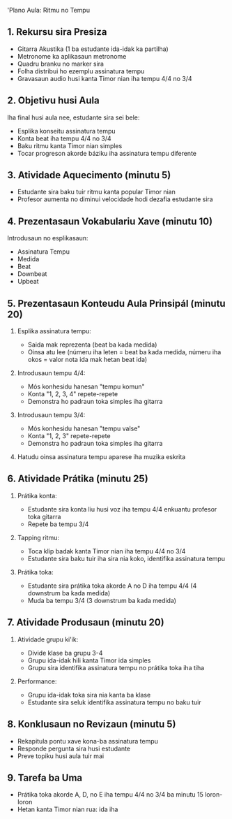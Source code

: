 'Plano Aula: Ritmu no Tempu

## 1. Rekursu sira Presiza

- Gitarra Akustika (1 ba estudante ida-idak ka partilha)
- Metronome ka aplikasaun metronome
- Quadru branku no marker sira
- Folha distribui ho ezemplu assinatura tempu
- Gravasaun audio husi kanta Timor nian iha tempu 4/4 no 3/4

## 2. Objetivu husi Aula

Iha final husi aula nee, estudante sira sei bele:
- Esplika konseitu assinatura tempu
- Konta beat iha tempu 4/4 no 3/4
- Baku ritmu kanta Timor nian simples
- Tocar progreson akorde báziku iha assinatura tempu diferente

## 3. Atividade Aquecimento (minutu 5)

- Estudante sira baku tuir ritmu kanta popular Timor nian
- Profesor aumenta no diminui velocidade hodi dezafia estudante sira

## 4. Prezentasaun Vokabulariu Xave (minutu 10)

Introdusaun no esplikasaun:
- Assinatura Tempu
- Medida
- Beat
- Downbeat
- Upbeat

## 5. Prezentasaun Konteudu Aula Prinsipál (minutu 20)

1. Esplika assinatura tempu:
   - Saida mak reprezenta (beat ba kada medida)
   - Oinsa atu lee (númeru iha leten = beat ba kada medida, númeru iha okos = valor nota ida mak hetan beat ida)

2. Introdusaun tempu 4/4:
   - Mós konhesidu hanesan "tempu komun"
   - Konta "1, 2, 3, 4" repete-repete
   - Demonstra ho padraun toka simples iha gitarra

3. Introdusaun tempu 3/4:
   - Mós konhesidu hanesan "tempu valse"
   - Konta "1, 2, 3" repete-repete
   - Demonstra ho padraun toka simples iha gitarra

4. Hatudu oinsa assinatura tempu aparese iha muzika eskrita

## 6. Atividade Prátika (minutu 25)

1. Prátika konta:
   - Estudante sira konta liu husi voz iha tempu 4/4 enkuantu profesor toka gitarra
   - Repete ba tempu 3/4

2. Tapping ritmu:
   - Toca klip badak kanta Timor nian iha tempu 4/4 no 3/4
   - Estudante sira baku tuir iha sira nia koko, identifika assinatura tempu

3. Prátika toka:
   - Estudante sira prátika toka akorde A no D iha tempu 4/4 (4 downstrum ba kada medida)
   - Muda ba tempu 3/4 (3 downstrum ba kada medida)

## 7. Atividade Produsaun (minutu 20)

1. Atividade grupu ki'ik:
   - Divide klase ba grupu 3-4
   - Grupu ida-idak hili kanta Timor ida simples
   - Grupu sira identifika assinatura tempu no prátika toka iha tiha

2. Performance:
   - Grupu ida-idak toka sira nia kanta ba klase
   - Estudante sira seluk identifika assinatura tempu no baku tuir

## 8. Konklusaun no Revizaun (minutu 5)

- Rekapitula pontu xave kona-ba assinatura tempu
- Responde pergunta sira husi estudante
- Preve topiku husi aula tuir mai

## 9. Tarefa ba Uma

- Prátika toka akorde A, D, no E iha tempu 4/4 no 3/4 ba minutu 15 loron-loron
- Hetan kanta Timor nian rua: ida iha